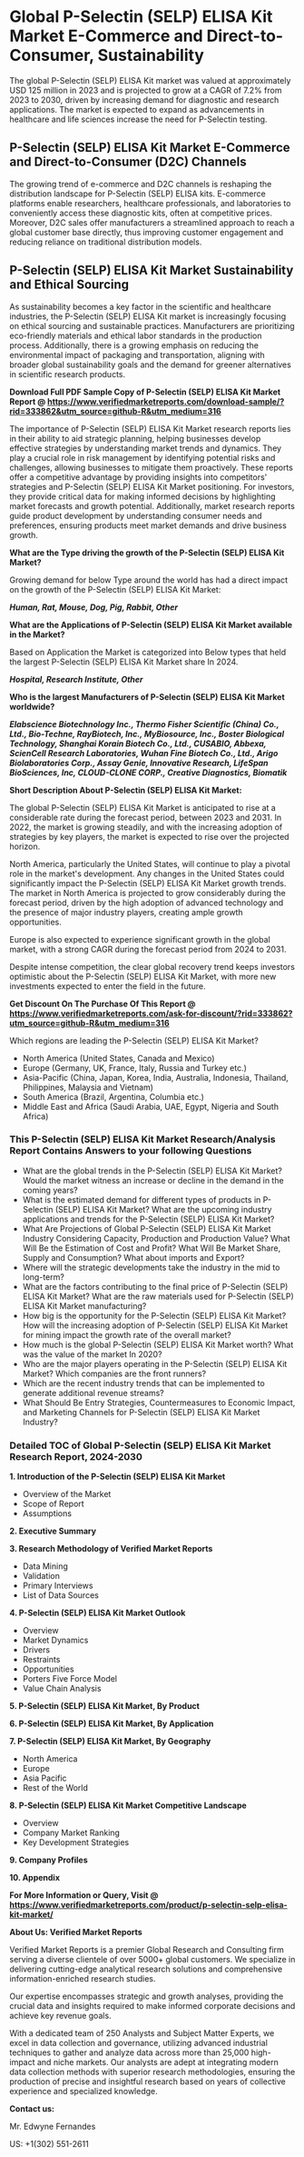 <h1>Global P-Selectin (SELP) ELISA Kit Market E-Commerce and Direct-to-Consumer, Sustainability</h1><p class=""><p>The global P-Selectin (SELP) ELISA Kit market was valued at approximately USD 125 million in 2023 and is projected to grow at a CAGR of 7.2% from 2023 to 2030, driven by increasing demand for diagnostic and research applications. The market is expected to expand as advancements in healthcare and life sciences increase the need for P-Selectin testing.</p><h2>P-Selectin (SELP) ELISA Kit Market E-Commerce and Direct-to-Consumer (D2C) Channels</h2><p>The growing trend of e-commerce and D2C channels is reshaping the distribution landscape for P-Selectin (SELP) ELISA kits. E-commerce platforms enable researchers, healthcare professionals, and laboratories to conveniently access these diagnostic kits, often at competitive prices. Moreover, D2C sales offer manufacturers a streamlined approach to reach a global customer base directly, thus improving customer engagement and reducing reliance on traditional distribution models.</p><h2>P-Selectin (SELP) ELISA Kit Market Sustainability and Ethical Sourcing</h2><p>As sustainability becomes a key factor in the scientific and healthcare industries, the P-Selectin (SELP) ELISA Kit market is increasingly focusing on ethical sourcing and sustainable practices. Manufacturers are prioritizing eco-friendly materials and ethical labor standards in the production process. Additionally, there is a growing emphasis on reducing the environmental impact of packaging and transportation, aligning with broader global sustainability goals and the demand for greener alternatives in scientific research products.</p></p><p class=""><strong>Download Full PDF Sample Copy of P-Selectin (SELP) ELISA Kit Market Report @ <a href="https://www.verifiedmarketreports.com/download-sample/?rid=333862&utm_source=github-R&utm_medium=316" target="_blank">https://www.verifiedmarketreports.com/download-sample/?rid=333862&utm_source=github-R&utm_medium=316</a></strong></p><p>The importance of&nbsp;P-Selectin (SELP) ELISA Kit Market research reports lies in their ability to aid strategic planning, helping businesses develop effective strategies by understanding market trends and dynamics. They play a crucial role in risk management by identifying potential risks and challenges, allowing businesses to mitigate them proactively. These reports offer a competitive advantage by providing insights into competitors' strategies and P-Selectin (SELP) ELISA Kit Market positioning. For investors, they provide critical data for making informed decisions by highlighting market forecasts and growth potential. Additionally, market research reports guide product development by understanding consumer needs and preferences, ensuring products meet market demands and drive business growth.</p><p><strong>What are the&nbsp;Type driving the growth of the P-Selectin (SELP) ELISA Kit Market?</strong></p><p id="" class="">Growing demand for below Type around the world has had a direct impact on the growth of the P-Selectin (SELP) ELISA Kit Market:</p><p class=""><em><strong>Human, Rat, Mouse, Dog, Pig, Rabbit, Other</strong></em></p><p class=""><strong>What are the&nbsp;Applications&nbsp;of P-Selectin (SELP) ELISA Kit Market available in the Market?</strong></p><p id="" class="">Based on Application the Market is categorized into Below types that held the largest P-Selectin (SELP) ELISA Kit Market share In 2024.</p><p class=""><em><strong>Hospital, Research Institute, Other</strong></em></p><p class=""><strong>Who is the largest Manufacturers of P-Selectin (SELP) ELISA Kit Market worldwide?</strong></p><p><em><strong>Elabscience Biotechnology Inc., Thermo Fisher Scientific (China) Co., Ltd., Bio-Techne, RayBiotech, Inc., MyBiosource, Inc., Boster Biological Technology, Shanghai Korain Biotech Co., Ltd., CUSABIO, Abbexa, ScienCell Research Laboratories, Wuhan Fine Biotech Co., Ltd., Arigo Biolaboratories Corp., Assay Genie, Innovative Research, LifeSpan BioSciences, Inc, CLOUD-CLONE CORP., Creative Diagnostics, Biomatik</strong></em></p><p id="" class=""><strong>Short Description About P-Selectin (SELP) ELISA Kit Market:</strong></p><p>The global P-Selectin (SELP) ELISA Kit Market is anticipated to rise at a considerable rate during the forecast period, between 2023 and 2031. In 2022, the market is growing steadily, and with the increasing adoption of strategies by key players, the market is expected to rise over the projected horizon.</p><p>North America, particularly the United States, will continue to play a pivotal role in the market's development. Any changes in the United States could significantly impact the P-Selectin (SELP) ELISA Kit Market growth trends. The market in North America is projected to grow considerably during the forecast period, driven by the high adoption of advanced technology and the presence of major industry players, creating ample growth opportunities.</p><p>Europe is also expected to experience significant growth in the global market, with a strong CAGR during the forecast period from 2024 to 2031.</p><p>Despite intense competition, the clear global recovery trend keeps investors optimistic about the P-Selectin (SELP) ELISA Kit Market, with more new investments expected to enter the field in the future.</p><p id="" class=""><strong>Get Discount On The Purchase Of This Report @ <a href="https://www.verifiedmarketreports.com/ask-for-discount/?rid=333862?utm_source=github-R&utm_medium=316" target="_blank">https://www.verifiedmarketreports.com/ask-for-discount/?rid=333862?utm_source=github-R&utm_medium=316</a></strong></p><p class="">Which regions are leading the P-Selectin (SELP) ELISA Kit Market?</p><ul><li>North America (United States, Canada and Mexico)</li><li>Europe (Germany, UK, France, Italy, Russia and Turkey etc.)</li><li>Asia-Pacific (China, Japan, Korea, India, Australia, Indonesia, Thailand, Philippines, Malaysia and Vietnam)</li><li>South America (Brazil, Argentina, Columbia etc.)</li><li>Middle East and Africa (Saudi Arabia, UAE, Egypt, Nigeria and South Africa)</li></ul><h3 id="" class="">This P-Selectin (SELP) ELISA Kit Market Research/Analysis Report Contains Answers to your following Questions</h3><ul><li>What are the global trends in the P-Selectin (SELP) ELISA Kit Market? Would the market witness an increase or decline in the demand in the coming years?</li><li>What is the estimated demand for different types of products in P-Selectin (SELP) ELISA Kit Market? What are the upcoming industry applications and trends for the P-Selectin (SELP) ELISA Kit Market?</li><li>What Are Projections of Global P-Selectin (SELP) ELISA Kit Market Industry Considering Capacity, Production and Production Value? What Will Be the Estimation of Cost and Profit? What Will Be Market Share, Supply and Consumption? What about imports and Export?</li><li>Where will the strategic developments take the industry in the mid to long-term?</li><li>What are the factors contributing to the final price of P-Selectin (SELP) ELISA Kit Market? What are the raw materials used for P-Selectin (SELP) ELISA Kit Market manufacturing?</li><li>How big is the opportunity for the P-Selectin (SELP) ELISA Kit Market? How will the increasing adoption of P-Selectin (SELP) ELISA Kit Market for mining impact the growth rate of the overall market?</li><li>How much is the global P-Selectin (SELP) ELISA Kit Market worth? What was the value of the market In 2020?</li><li>Who are the major players operating in the P-Selectin (SELP) ELISA Kit Market? Which companies are the front runners?</li><li>Which are the recent industry trends that can be implemented to generate additional revenue streams?</li><li>What Should Be Entry Strategies, Countermeasures to Economic Impact, and Marketing Channels for P-Selectin (SELP) ELISA Kit Market Industry?</li></ul><h3 id="" class="">Detailed TOC of Global P-Selectin (SELP) ELISA Kit Market Research Report, 2024-2030</h3><p id="" class=""><strong>1. Introduction of the P-Selectin (SELP) ELISA Kit Market</strong></p><ul><li>Overview of the Market</li><li>Scope of Report</li><li>Assumptions</li></ul><p id="" class=""><strong>2. Executive Summary</strong></p><p id="" class=""><strong>3. Research Methodology of Verified Market Reports</strong></p><ul><li>Data Mining</li><li>Validation</li><li>Primary Interviews</li><li>List of Data Sources</li></ul><p id="" class=""><strong>4. P-Selectin (SELP) ELISA Kit Market Outlook</strong></p><ul><li>Overview</li><li>Market Dynamics</li><li>Drivers</li><li>Restraints</li><li>Opportunities</li><li>Porters Five Force Model</li><li>Value Chain Analysis</li></ul><p id="" class=""><strong>5. P-Selectin (SELP) ELISA Kit Market, By Product</strong></p><p id="" class=""><strong>6. P-Selectin (SELP) ELISA Kit Market, By Application</strong></p><p id="" class=""><strong>7. P-Selectin (SELP) ELISA Kit Market, By Geography</strong></p><ul><li>North America</li><li>Europe</li><li>Asia Pacific</li><li>Rest of the World</li></ul><p id="" class=""><strong>8. P-Selectin (SELP) ELISA Kit Market Competitive Landscape</strong></p><ul><li>Overview</li><li>Company Market Ranking</li><li>Key Development Strategies</li></ul><p id="" class=""><strong>9. Company Profiles</strong></p><p id="" class=""><strong>10. Appendix</strong></p><p id="" class=""><strong>For More Information or Query, Visit @ <a href="https://www.verifiedmarketreports.com/product/p-selectin-selp-elisa-kit-market/" target="_blank">https://www.verifiedmarketreports.com/product/p-selectin-selp-elisa-kit-market/</a></strong></p><p id="" class=""><strong>About Us: Verified Market Reports</strong></p><p id="" class="">Verified Market Reports is a premier Global Research and Consulting firm serving a diverse clientele of over 5000+ global customers. We specialize in delivering cutting-edge analytical research solutions and comprehensive information-enriched research studies.</p><p id="" class="">Our expertise encompasses strategic and growth analyses, providing the crucial data and insights required to make informed corporate decisions and achieve key revenue goals.</p><p id="" class="">With a dedicated team of 250 Analysts and Subject Matter Experts, we excel in data collection and governance, utilizing advanced industrial techniques to gather and analyze data across more than 25,000 high-impact and niche markets. Our analysts are adept at integrating modern data collection methods with superior research methodologies, ensuring the production of precise and insightful research based on years of collective experience and specialized knowledge.</p><p id="" class=""><strong>Contact us:</strong></p><p id="" class="">Mr. Edwyne Fernandes</p><p id="" class="">US: +1(302) 551-2611</p>